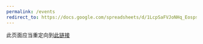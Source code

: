 ```yaml
---
permalink: /events
redirect_to: https://docs.google.com/spreadsheets/d/1LcpSaFVJoNHq_Eosps9gU2SFoEpFU5Wx9YC87r636qg/edit?usp=sharing
---
```


此页面应当重定向到[此链接](https://docs.google.com/spreadsheets/d/1LcpSaFVJoNHq_Eosps9gU2SFoEpFU5Wx9YC87r636qg/edit?usp=sharing)